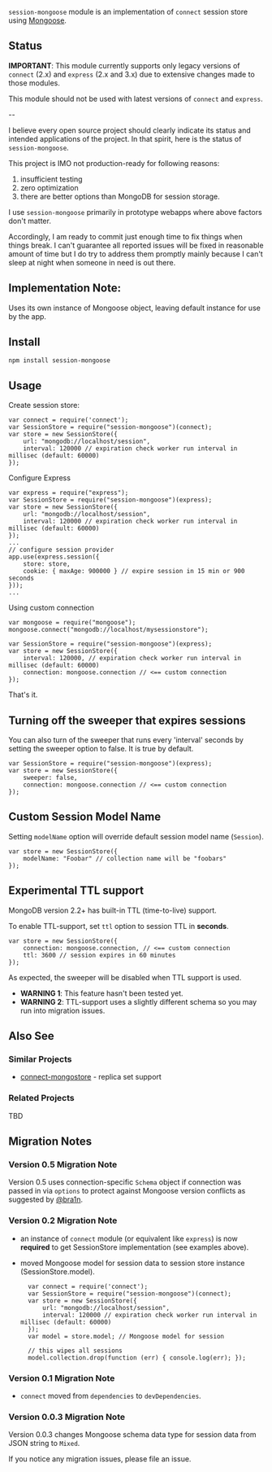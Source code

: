 `session-mongoose` module is an implementation of `connect` session store using [Mongoose](http://mongoosejs.com).

## Status ##

**IMPORTANT**: This module currently supports only legacy versions of `connect` (2.x) and
`express` (2.x and 3.x) due to extensive changes made to those modules.

This module should not be used with latest versions of `connect` and `express`.

--

I believe every open source project should clearly indicate its status and intended applications
of the project. In that spirit, here is the status of `session-mongoose`.

This project is IMO not production-ready for following reasons:

1. insufficient testing
2. zero optimization
3. there are better options than MongoDB for session storage.

I use `session-mongoose` primarily in prototype webapps where above factors don't matter.

Accordingly, I am ready to commit just enough time to fix things when things break.
I can't guarantee all reported issues will be fixed in reasonable amount of time but
I do try to address them promptly mainly because I can't sleep at night when someone
in need is out there.

## Implementation Note:

Uses its own instance of Mongoose object, leaving default instance for use by the app.

## Install

    npm install session-mongoose

## Usage

Create session store:

    var connect = require('connect');
    var SessionStore = require("session-mongoose")(connect);
    var store = new SessionStore({
        url: "mongodb://localhost/session",
        interval: 120000 // expiration check worker run interval in millisec (default: 60000)
    });

Configure Express

    var express = require("express");
    var SessionStore = require("session-mongoose")(express);
    var store = new SessionStore({
        url: "mongodb://localhost/session",
        interval: 120000 // expiration check worker run interval in millisec (default: 60000)
    });
    ...
    // configure session provider
    app.use(express.session({
        store: store,
        cookie: { maxAge: 900000 } // expire session in 15 min or 900 seconds
    }));
    ...

Using custom connection

    var mongoose = require("mongoose");
    mongoose.connect("mongodb://localhost/mysessionstore");
    
    var SessionStore = require("session-mongoose")(express);
    var store = new SessionStore({
        interval: 120000, // expiration check worker run interval in millisec (default: 60000)
        connection: mongoose.connection // <== custom connection
    });

That's it.

## Turning off the sweeper that expires sessions

You can also turn of the sweeper that runs every 'interval' seconds by
setting the sweeper option to false. It is true by default.

    var SessionStore = require("session-mongoose")(express);
    var store = new SessionStore({
        sweeper: false,
        connection: mongoose.connection // <== custom connection
    });

## Custom Session Model Name

Setting `modelName` option will override default session model name (`Session`).

    var store = new SessionStore({
        modelName: "Foobar" // collection name will be "foobars"
    });

## Experimental TTL support

MongoDB version 2.2+ has built-in TTL (time-to-live) support.

To enable TTL-support, set `ttl` option to session TTL in **seconds**.

    var store = new SessionStore({
        connection: mongoose.connection, // <== custom connection
        ttl: 3600 // session expires in 60 minutes
    });

As expected, the sweeper will be disabled when TTL support is used.

* **WARNING 1**: This feature hasn't been tested yet.
* **WARNING 2**: TTL-support uses a slightly different schema so you may run into migration issues.

## Also See

### Similar Projects

* [connect-mongostore](https://github.com/diversario/connect-mongostore/) - replica set support

### Related Projects

TBD

## Migration Notes

### Version 0.5 Migration Note

Version 0.5 uses connection-specific `Schema` object if connection was passed in via `options`
to protect against Mongoose version conflicts as suggested by [@bra1n](https://github.com/donpark/session-mongoose/issues/24).

### Version 0.2 Migration Note

* an instance of `connect` module (or equivalent like `express`) is now **required** to get
  SessionStore implementation (see examples above).

* moved Mongoose model for session data to session store instance (SessionStore.model).

        var connect = require('connect');
        var SessionStore = require("session-mongoose")(connect);
        var store = new SessionStore({
            url: "mongodb://localhost/session",
            interval: 120000 // expiration check worker run interval in millisec (default: 60000)
        });
        var model = store.model; // Mongoose model for session

        // this wipes all sessions
        model.collection.drop(function (err) { console.log(err); });

### Version 0.1 Migration Note

* `connect` moved from `dependencies` to `devDependencies`.

### Version 0.0.3 Migration Note

Version 0.0.3 changes Mongoose schema data type for session data from JSON string to `Mixed`.

If you notice any migration issues, please file an issue.
